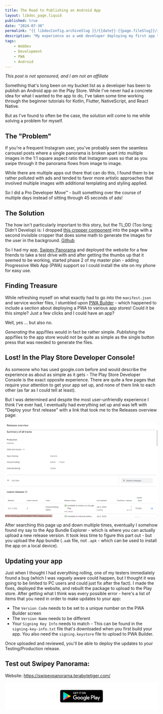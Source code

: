 ```yaml
---
title: The Road to Publishing an Android App
layout: libdoc_page.liquid
published: true
date: "2024-07-30"
permalink: "{{ libdocConfig.archiveSlug }}/{{date}}-{{page.fileSlug}}/index.html"
description: "My experience as a web developer deploying my first app to the Google Play Store. Utilizing PWA Builder I was able to accomplish this without needing to learn a new language."
tags:
    - WebDev
    - Development
    - PWA
    - Android
---
```


_This post is not sponsored, and I am not an affiliate_

Something that's long been on my bucket list as a developer has been to publish an Android app on the Play Store. While I've never had a concrete idea for what I wanted to the app to do, I've taken some time working through the beginner tutorials for Kotlin, Flutter, NativeScript, and React Native.

But as I've found to often be the case, the solution will come to me while solving a problem for myself.

## The "Problem"

If you're a frequent Instagram user, you've probably seen the seamless carousel posts where a single panorama is broken apart into multiple images in the 1:1 square aspect ratio that Instagram uses so that as you swipe through it the panorama flows from image to image.

While there are multiple apps out there that can do this, I found them to be rather polluted with ads and tended to favor more artistic approaches that involved multiple images with additional templating and styling applied.

So I did a Pro Developer Move™ - built something over the course of multiple days instead of sitting through 45 seconds of ads!

## The Solution

The how isn't particularly important to this story, but the TL;DD (Too long; Didn't Develop) is: I dropped [this cropper component](https://advanced-cropper.github.io/vue-advanced-cropper/) into the page with a second invisible cropper that does some math to generate the images for the user in the background. [Github](https://github.com/TerabyteTiger/swipeypanorama)

So I had my app, [Swipey Panorama](https://swipeypanorama.terabytetiger.com/) and deployed the website for a few friends to take a test drive with and after getting the thumbs up that it seemed to be working, started phase 2 of my master plan - adding Progressive Web App (PWA) support so I could install the site on my phone for easy use.

## Finding Treasure

While refreshing myself on what exactly had to go into the `manifest.json` and service worker files, I stumbled upon [PWA Builder](https://www.pwabuilder.com/) - which happened to include a section about deploying a PWA to various app stores! Could it be this simple? Just a few clicks and I could have an app?

Well, yes ... but also no.

_Generating_ the app/files would in fact be rather simple. _Publishing_ the app/files to the app store would not be quite as simple as the single button press that was needed to generate the files.

## Lost! In the Play Store Developer Console!

As someone who has used google.com before and would describe the experience as about as simple as it gets - The Play Store Developer Console is the exact opposite experience. There are quite a few pages that require your attention to get your app set up, and none of them link to each other (as far as I could tell at least).

But I was determined and despite the most user-unfriendly experience I think I've ever had, I eventually had everything set up and was left with "Deploy your first release" with a link that took me to the Releases overview page:

![The releases overview page, which notably does not include a way to initiate a new release](../../assets/archive/blogImgs/post-images/theRoadToPublishingApp/GPDC-ReleasesOverview.png)

After searching this page up and down multiple times, eventually I somehow found my say to the App Bundle Explorer - which is where you can actually upload a new release version. It took less time to figure this part out - but you upload the App bundle (`.aab` file, not `.apk` - which can be used to install the app on a local device).

## Updating your app

Just when I thought I had everything rolling, one of my testers immediately found a bug (which I was vaguely aware could happen, but I thought it was going to be limited to PC users and could just fix after the fact). I made the fixes, deployed the website, and rebuilt the package to upload to the Play store. After getting what I think was every possible error - here's a list of items that you need in order to make updates to your app:

- The `Version Code` needs to be set to a unique number on the PWA Builder screen
- The `Version Name` needs to be different
- Your `Signing Key Info` needs to match - This can be found in the `signing-key-info.txt` file that's downloaded when you first build your app. You also need the `signing.keystore` file to upload to PWA Builder.

Once uploaded and reviewed, you'll be able to deploy the updates to your Testing/Production release.

## Test out Swipey Panorama:

Website: https://swipeypanorama.terabytetiger.com/

[![Get it on Google Play Badge](../../assets/archive/blogImgs/post-images/theRoadToPublishingApp/stretchgoogleplay.png)](https://play.google.com/apps/testing/com.terabytetiger.swipeypanorama.twa)
